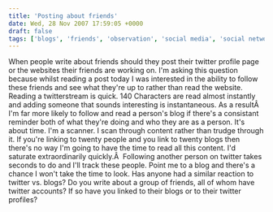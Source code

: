 ```yaml
---
title: 'Posting about friends'
date: Wed, 28 Nov 2007 17:59:05 +0000
draft: false
tags: ['blogs', 'friends', 'observation', 'social media', 'social networking', 'twitter', 'twitter']
---
```


When people write about friends should they post their twitter profile page or the websites their friends are working on. I'm asking this question because whilst reading a post today I was interested in the ability to follow these friends and see what they're up to rather than read the website. Reading a twitterstream is quick. 140 Characters are read almost instantly and adding someone that sounds interesting is instantaneous. As a resultÂ  I'm far more likely to follow and read a person's blog if there's a consistant reminder both of what they're doing and who they are as a person. It's about time. I'm a scanner. I scan through content rather than trudge through it. If you're linking to twenty people and you link to twenty blogs then there's no way I'm going to have the time to read all this content. I'd saturate extraordinarily quickly.Â  Following another person on twitter takes seconds to do and I'll track these people. Point me to a blog and there's a chance I won't take the time to look. Has anyone had a similar reaction to twitter vs. blogs? Do you write about a group of friends, all of whom have twitter accounts? If so have you linked to their blogs or to their twitter profiles?